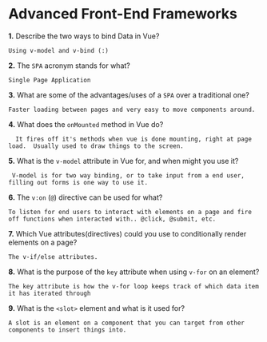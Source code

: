 # Advanced Front-End Frameworks


**1.** Describe the two ways to bind Data in Vue?
<!-- enter you answer in the space below -->
```
Using v-model and v-bind (:)
```
**2.** The `SPA` acronym stands for what?
<!-- enter you answer in the space below -->
```
Single Page Application
```
**3.** What are some of the advantages/uses of a `SPA` over a traditional one?
<!-- enter you answer in the space below -->
```
Faster loading between pages and very easy to move components around.
```
**4.** What does the `onMounted` method in Vue do?
<!-- enter you answer in the space below -->
```
  It fires off it's methods when vue is done mounting, right at page load.  Usually used to draw things to the screen.
```
**5.** What is the `v-model` attribute in Vue for, and when might you use it?
<!-- enter you answer in the space below -->
```
 V-model is for two way binding, or to take input from a end user, filling out forms is one way to use it.
```
**6.** The `v:on` (`@`) directive can be used for what?
<!-- enter you answer in the space below -->
```
To listen for end users to interact with elements on a page and fire off functions when interacted with.. @click, @submit, etc.
```
**7.** Which Vue attributes(directives) could you use to conditionally render elements on a page?
<!-- enter you answer in the space below -->
```
The v-if/else attributes.  
```
**8.** What is the purpose of the `key` attribute when using `v-for` on an element?
<!-- enter you answer in the space below -->
```
The key attribute is how the v-for loop keeps track of which data item it has iterated through
```
**9.** What is the `<slot>` element and what is it used for?
<!-- enter you answer in the space below -->
```
A slot is an element on a component that you can target from other components to insert things into.
```